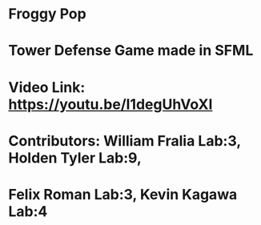 # Froggy Pop
# Tower Defense Game made in SFML 
# Video Link: https://youtu.be/I1degUhVoXI
# Contributors: William Fralia Lab:3, Holden Tyler Lab:9, 
# Felix Roman Lab:3, Kevin Kagawa Lab:4
